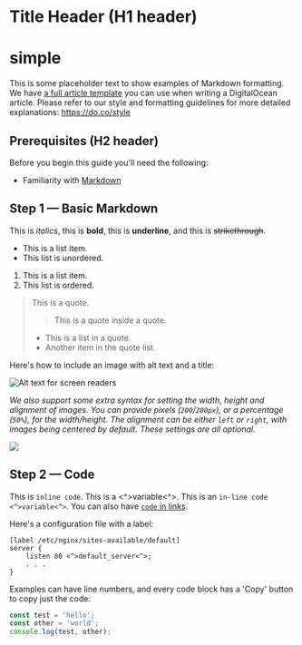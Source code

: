 # Title Header (H1 header)

# simple

This is some placeholder text to show examples of Markdown formatting. We have
[a full article template](https://github.com/do-community/do-article-templates)
you can use when writing a DigitalOcean article. Please refer to our style and
formatting guidelines for more detailed explanations: <https://do.co/style>

## Prerequisites (H2 header)

Before you begin this guide you'll need the following:

- Familiarity with [Markdown](https://daringfireball.net/projects/markdown/)

## Step 1 — Basic Markdown

This is _italics_, this is **bold**, this is **underline**, and this is
~~strikethrough~~.

- This is a list item.
- This list is unordered.

1. This is a list item.
2. This list is ordered.

> This is a quote.
>
> > This is a quote inside a quote.
>
> - This is a list in a quote.
> - Another item in the quote list.

Here's how to include an image with alt text and a title:

![Alt text for screen readers](https://assets.digitalocean.com/logos/DO_Logo_horizontal_blue.png 'DigitalOcean Logo')

_We also support some extra syntax for setting the width, height and alignment
of images. You can provide pixels (`200`/`200px`), or a percentage (`50%`), for
the width/height. The alignment can be either `left` or `right`, with images
being centered by default. These settings are all optional._

![](https://assets.digitalocean.com/public/mascot.png)

## Step 2 — Code

This is `inline code`. This is a <^>variable<^>. This is an
`in-line code <^>variable<^>`. You can also have
[`code` in links](https://www.digitalocean.com).

Here's a configuration file with a label:

```nginx
[label /etc/nginx/sites-available/default]
server {
    listen 80 <^>default_server<^>;
    . . .
}
```

Examples can have line numbers, and every code block has a 'Copy' button to copy
just the code:

```js
const test = 'hello';
const other = 'world';
console.log(test, other);
```
